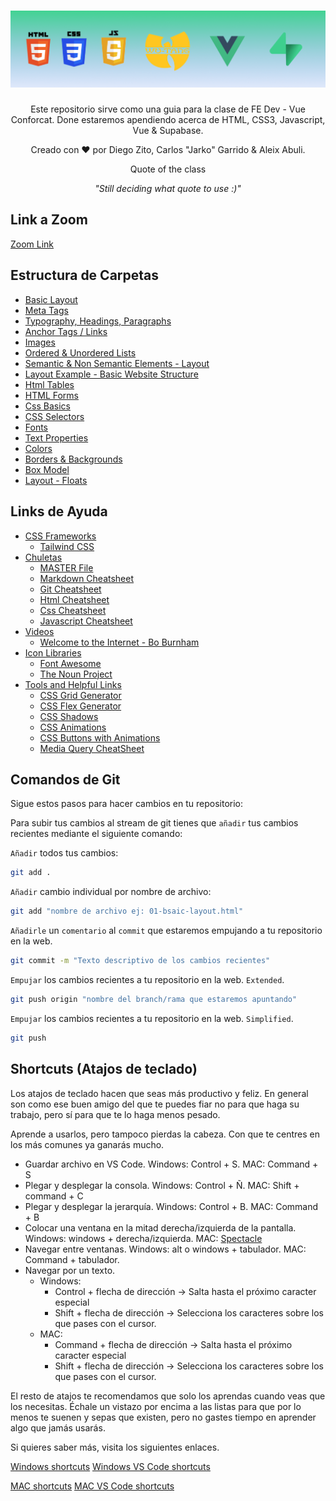 <h1 align="center">
  <a href="https://github.com/dzc1/ironhack-nov07">
    <img src="./assets/imgs/banner.png" alt="Vue Conforcat Class">
  </a>
</h1>
  <p align="center">
  Este repositorio sirve como una guia para la clase de FE Dev - Vue Conforcat. Done estaremos apendiendo acerca de HTML, CSS3, Javascript, Vue & Supabase.
</p>
 <p align="center" style="font: 16px">
 Creado con ❤️ por Diego Zito, Carlos "Jarko" Garrido & Aleix Abuli.
</p>
<p align="center" style="font: 16px">
 Quote of the class
</p>
<p align="center" style="font:16px; font-style:italic">
 "Still deciding what quote to use :)"
</p>

## Link a Zoom

[Zoom Link](https://ironhack.zoom.us/j/91218132607)

## Estructura de Carpetas

- [Basic Layout](https://github.com/dzc1/class-jan09/blob/main/section-01-html/01-basic-layout.html)
- [Meta Tags](https://github.com/dzc1/class-jan09/blob/main/section-01-html/02-meta-tags.html)
- [Typography, Headings, Paragraphs](https://github.com/dzc1/class-jan09/blob/main/section-01-html/03-typography.html)
- [Anchor Tags / Links](https://github.com/dzc1/class-jan09/blob/main/section-01-html/04-links.html)
- [Images](https://github.com/dzc1/class-jan09/blob/main/section-01-html/05-images.html)
- [Ordered & Unordered Lists](https://github.com/dzc1/class-jan09/blob/main/section-01-html/06-list.html)
- [Semantic & Non Semantic Elements - Layout](https://github.com/dzc1/class-jan09/blob/main/section-01-html/07-layout.html)
- [Layout Example - Basic Website Structure](https://github.com/dzc1/class-jan09/blob/main/section-01-html/08-layout-example.html)
- [Html Tables](https://github.com/dzc1/class-jan09/blob/main/section-01-html/09-tables.html)
- [HTML Forms](https://github.com/dzc1/class-jan09/blob/main/section-01-html/10-inlinve-vs-block.html)
- [Css Basics](https://github.com/dzc1/class-jan09/blob/main/section-02-css/01-basics.html)
- [CSS Selectors](https://github.com/dzc1/class-jan09/blob/main/section-02-css/02-selectors.html)
- [Fonts](https://github.com/dzc1/class-jan09/blob/main/section-02-css/03-fonts.html)
- [Text Properties](https://github.com/dzc1/class-jan09/blob/main/section-02-css/04-text-properties.html)
- [Colors](https://github.com/dzc1/class-jan09/blob/main/section-02-css/05-colors.html)
- [Borders & Backgrounds](https://github.com/dzc1/class-jan09/blob/main/section-02-css/06-borders-background.html)
- [Box Model](https://github.com/dzc1/class-jan09/blob/main/section-02-css/07-box-model.html)
- [Layout - Floats](https://github.com/dzc1/class-jan09/blob/main/section-02-css/09-float-align.html)

## Links de Ayuda

- [CSS Frameworks](#css-frameworks)
  - [Tailwind CSS](https://tailwindcss.com/)
- [Chuletas](#Chuletas)
  - [MASTER File](https://dev.to/devmount/a-cheatsheet-of-128-cheatsheets-for-developers-f4m)
  - [Markdown Cheatsheet](https://www.markdownguide.org/cheat-sheet/)
  - [Git Cheatsheet](https://education.github.com/git-cheat-sheet-education.pdf)
  - [Html Cheatsheet](https://devhints.io/html)
  - [Css Cheatsheet](https://devhints.io/css)
  - [Javascript Cheatsheet](https://htmlcheatsheet.com/js/)
- [Videos](#videos)
  - [Welcome to the Internet - Bo Burnham](https://www.youtube.com/watch?v=k1BneeJTDcU)
- [Icon Libraries](#icon-libraries)
  - [Font Awesome](https://fontawesome.com/)
  - [The Noun Project](https://thenounproject.com/)
- [Tools and Helpful Links](#tools)
  - [CSS Grid Generator](https://cssgrid-generator.netlify.app/)
  - [CSS Flex Generator](https://flexbox.help/)
  - [CSS Shadows](https://htmlcssfreebies.com/css-box-shadow-examples/)
  - [CSS Animations](https://animista.net/)
  - [CSS Buttons with Animations](https://htmlcssfreebies.com/pheasant-demure-buttons/)
  - [Media Query CheatSheet](https://gist.github.com/bartholomej/8415655)
  <!-- - []()
  - []()
  - []()
  - []()
  - []() -->

## Comandos de Git

Sigue estos pasos para hacer cambios en tu repositorio:

Para subir tus cambios al stream de git tienes que `añadir` tus cambios recientes mediante el siguiente comando:

`Añadir` todos tus cambios:

```bash
git add .
```

`Añadir` cambio individual por nombre de archivo:

```bash
git add "nombre de archivo ej: 01-bsaic-layout.html"
```

`Añadirle` un `comentario` al `commit` que estaremos empujando a tu repositorio en la web.

```bash
git commit -m "Texto descriptivo de los cambios recientes"
```

`Empujar` los cambios recientes a tu repositorio en la web. `Extended`.

```bash
git push origin "nombre del branch/rama que estaremos apuntando"
```

`Empujar` los cambios recientes a tu repositorio en la web. `Simplified`.

```bash
git push
```

## Shortcuts (Atajos de teclado)

Los atajos de teclado hacen que seas más productivo y feliz. En general son como ese buen amigo del que te puedes fiar no para que haga su trabajo, pero sí para que te lo haga menos pesado.

Aprende a usarlos, pero tampoco pierdas la cabeza. Con que te centres en los más comunes ya ganarás mucho.

- Guardar archivo en VS Code. Windows: Control + S. MAC: Command + S
- Plegar y desplegar la consola. Windows: Control + Ñ. MAC: Shift + command + C
- Plegar y desplegar la jerarquía. Windows: Control + B. MAC: Command + B
- Colocar una ventana en la mitad derecha/izquierda de la pantalla. Windows: windows + derecha/izquierda. MAC: [Spectacle](https://www.spectacleapp.com/)
- Navegar entre ventanas. Windows: alt o windows + tabulador. MAC: Command + tabulador.
- Navegar por un texto. 
  - Windows: 
    - Control + flecha de dirección -> Salta hasta el próximo caracter especial
    - Shift + flecha de dirección -> Selecciona los caracteres sobre los que pases con el cursor. 
  - MAC: 
    - Command + flecha de dirección -> Salta hasta el próximo caracter especial
    - Shift + flecha de dirección -> Selecciona los caracteres sobre los que pases con el cursor.    

El resto de atajos te recomendamos que solo los aprendas cuando veas que los necesitas. Échale un vistazo por encima a las listas para que por lo menos te suenen y sepas que existen, pero no gastes tiempo en aprender algo que jamás usarás.

Si quieres saber más, visita los siguientes enlaces.

[Windows shortcuts](https://support.microsoft.com/es-es/windows/m%C3%A9todos-abreviados-de-teclado-de-windows-dcc61a57-8ff0-cffe-9796-cb9706c75eec)
[Windows VS Code shortcuts](https://carontestudio.com/blog/atajos-de-teclado-en-visual-studio-code/)

[MAC shortcuts](https://support.apple.com/es-es/HT201236)
[MAC VS Code shortcuts](https://manolohidalgo.com/atajos-de-teclado-en-visual-studio-code-para-mac/)
